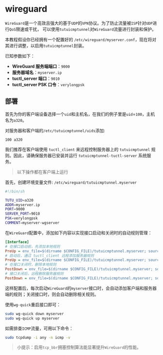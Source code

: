 # wireguard

`WireGuard`是一个高效且强大的基于`UDP`的`VPN`协议。为了防止流量被`ISP`针对`UDP`进行`QoS`限速或干扰，
可以使用`tutuicmptunnel`对`WireGuard`流量进行封装和保护。

本教程假设你已经拥有一个配置好的 `/etc/wireguard/myserver.conf`，现在将对其进行调整，以启用`tutuicmptunnel`封装。

已知参数如下：

- **WireGuard 服务端端口**：`9000`
- **服务器域名**：`myserver.ip`
- **tuctl_server 端口**：`9010`
- **tuctl_server PSK 口令**：`verylongpsk`

## 部署

首先为你的客户端设备选择一个`uid`和主机名，在我们的例子里是`uid`=`100`，主机名为`a320`。

对服务器和客户端的`/etc/tutuicmptunnel/uids`添加:

```
100 a320
```

我们推荐在客户端使用 `tuctl_client` 来远程控制服务器上的 `tutuicmptunnel` 规则。因此，请确保服务器已安装并运行 `tutuicmptunnel-tuctl-server` 系统服务。

> 以下操作都在客户端上运行

首先，创建环境变量文件: `/etc/wireguard/tutuicmptunnel.myserver`

```sh
#!/bin/sh

TUTU_UID=a320
ADDR=myserver.ip
PORT=9000
SERVER_PORT=9010
PSK=verylongpsk
COMMENT=myserver-wgserver
```

在`WireGuard`配置中，添加如下内容以实现接口启动和关闭时的自动规则管理：

```ini
[Interface]
# 在接口启动前，先添加本地规则
PreUp = env_file=$(dirname $CONFIG_FILE)/tutuicmptunnel.myserver; source $env_file && tuctl client-add user $TUTU_UID address $ADDR port $PORT comment $COMMENT || true
# 启动后，通过 tuctl_client 远程添加服务器规则
PreUp = env_file=$(dirname $CONFIG_FILE)/tutuicmptunnel.myserver; source $env_file && IP=$(curl -s ip.3322.net) && tuctl_client server $ADDR server-port $SERVER_PORT psk $PSK <<< "server-add user $TUTU_UID comment $COMMENT address $IP port $PORT" || true
# 在接口关闭时，删除本地规则
PostDown = env_file=$(dirname $CONFIG_FILE)/tutuicmptunnel.myserver; source $env_file && tuctl client-del user $TUTU_UID address $ADDR || true
# 接口关闭后，远程删除服务器规则
PostDown = env_file=$(dirname $CONFIG_FILE)/tutuicmptunnel.myserver; source $env_file && tuctl_client server $ADDR server-port $SERVER_PORT psk $PSK <<< "server-del user $TUTU_UID" || true
```

这样配置后，每次启动`WireGuard`的`myserver`接口时，会自动添加客户端和服务器端的规则；关闭接口时，则会自动删除相关规则。

使用`wg-quick`重启接口即可：

```bash
sudo wg-quick down myserver
sudo wg-quick up myserver
```

如需排查`ICMP`流量，可用以下命令：

```bash
sudo tcpdump -i any -n icmp -v
```

> 小提示：启用`tcp_bbr`拥塞控制算法能显著提升`WireGuard`的性能。
